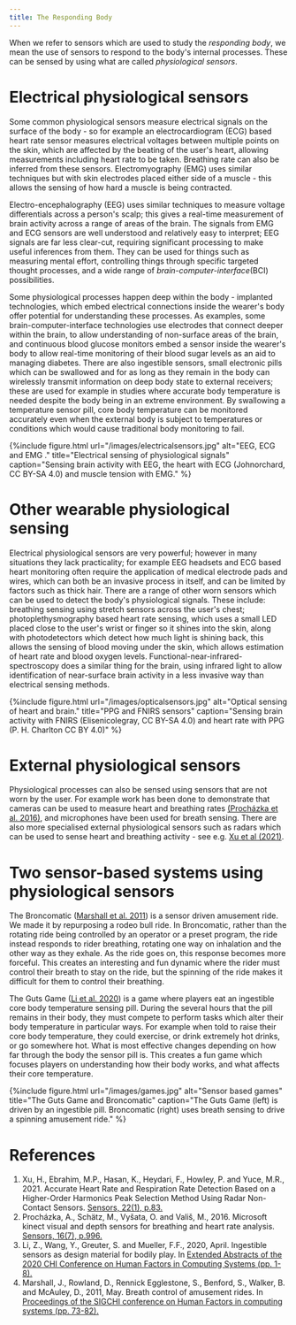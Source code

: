 ```yaml
---
title: The Responding Body
---
```

When we refer to sensors which are used to study the *responding body*, we mean the use of sensors to respond to the body's internal processes. These can be sensed by using what are called *physiological sensors*. 

# Electrical physiological sensors

Some common physiological sensors measure electrical signals on the surface of the body - so for example an electrocardiogram (ECG) based heart rate sensor measures electrical voltages between multiple points on the skin, which are affected by the beating of the user's heart, allowing measurements including heart rate to be taken. Breathing rate can also be inferred from these sensors. Electromyography (EMG) uses similar techniques but with skin electrodes placed either side of a muscle - this allows the sensing of how hard a muscle is being contracted.

Electro-encephalography (EEG) uses similar techniques to measure voltage differentials across a person's scalp; this gives a real-time measurement of brain activity across a range of areas of the brain. The signals from EMG and ECG sensors are well understood and relatively easy to interpret; EEG signals are far less clear-cut, requiring significant processing to make useful inferences from them. They can be used for things such as measuring mental effort, controlling things through specific targeted thought processes, and a wide range of *brain-computer-interface*(BCI) possibilities.

Some physiological processes happen deep within the body - implanted technologies, which embed electrical connections inside the wearer's body offer potential for understanding these processes. As examples,  some brain-computer-interface technologies use electrodes that connect deeper within the brain, to allow understanding of non-surface areas of the brain, and continuous blood glucose monitors embed a sensor inside the wearer's body to allow real-time monitoring of their blood sugar levels as an aid to managing diabetes. There are also ingestible sensors, small electronic pills which can be swallowed and for as long as they remain in the body can wirelessly transmit information on deep body state to external receivers; these are used for example in studies where accurate body temperature is needed despite the body being in an extreme environment. By swallowing a temperature sensor pill, core body temperature can be monitored accurately even when the external body is subject to temperatures or conditions which would cause traditional body monitoring to fail.

{%include figure.html url="/images/electricalsensors.jpg" alt="EEG, ECG and EMG ." title="Electrical sensing of physiological signals" caption="Sensing brain activity with EEG, the heart with ECG (Johnorchard, CC BY-SA 4.0) and muscle tension with EMG." %}



# Other wearable physiological sensing 

Electrical physiological sensors are very powerful; however in many situations they lack practicality; for example EEG headsets and ECG based heart monitoring often require the application of medical electrode pads and wires, which can both be an invasive process in itself, and can be limited by factors such as thick hair. There are a range of other worn sensors which can be used to detect the body's physiological signals. These include: breathing sensing using stretch sensors across the user's chest; photoplethysmography based heart rate sensing, which uses a small LED placed close to the user's wrist or finger so it shines into the skin, along with photodetectors which detect how much light is shining back, this allows the sensing of blood moving under the skin, which allows estimation of heart rate and blood oxygen levels. Functional-near-infrared-spectroscopy does a similar thing for the brain, using infrared light to allow identification of near-surface brain activity in a less invasive way than electrical sensing methods.


{%include figure.html url="/images/opticalsensors.jpg" alt="Optical sensing of heart and brain." title="PPG and FNIRS sensors" caption="Sensing brain activity with FNIRS (Elisenicolegray, CC BY-SA 4.0) and heart rate with PPG (P. H. Charlton CC BY 4.0)" %}




# External physiological sensors

Physiological processes can also be sensed using sensors that are not worn by the user. For example work has been done to demonstrate that cameras can be used to measure heart and breathing rates <a href="#Procházka">(Procházka et al. 2016)</a>, and microphones have been used for breath sensing. There are also more specialised external physiological sensors such as radars which can be used to sense heart and breathing activity - see e.g. <a href="#xu">Xu et al (2021)</a>.

# Two sensor-based systems using physiological sensors

The Broncomatic ([Marshall et al. 2011](#Marshall)) is a sensor driven amusement ride. We made it by repurposing a rodeo bull ride. In Broncomatic, rather than the rotating  ride being controlled by an operator or a preset program, the ride instead responds to rider breathing, rotating one way on inhalation and the other way as they exhale. As the ride goes on, this response becomes more forceful. This creates an interesting and fun dynamic where the rider must control their breath to stay on the ride, but the spinning of the ride makes it difficult for them to control their breathing.


The Guts Game ([Li et al. 2020](#Li)) is a game where players eat an ingestible core body temperature sensing pill. During the several hours that the pill remains in their body, they must compete to perform tasks which alter their body temperature in particular ways. For example when told to raise their core body temperature, they could exercise, or drink extremely hot drinks, or go somewhere hot. What is most effective changes depending on how far through the body the sensor pill is. This creates a fun game which focuses players on understanding how their body works, and what affects their core temperature.

{%include figure.html url="/images/games.jpg" alt="Sensor based games" title="The Guts Game and Broncomatic" caption="The Guts Game (left) is driven by an ingestible pill. Broncomatic (right) uses breath sensing to drive a spinning amusement ride." %}

# References

1. <a id="#Xu"></a>Xu, H., Ebrahim, M.P., Hasan, K., Heydari, F., Howley, P. and Yuce, M.R., 2021. Accurate Heart Rate and Respiration Rate Detection Based on a Higher-Order Harmonics Peak Selection Method Using Radar Non-Contact Sensors. <a href="https://doi.org/10.3390/s22010083">Sensors, 22(1), p.83.</a>
2. <a id="Procházka"></a>Procházka, A., Schätz, M., Vyšata, O. and Vališ, M., 2016. Microsoft kinect visual and depth sensors for breathing and heart rate analysis. <a href="https://dx.doi.org/10.3390/s16070996">Sensors, 16(7), p.996.</a>
3. <a id="Li"></a>Li, Z., Wang, Y., Greuter, S. and Mueller, F.F., 2020, April. Ingestible sensors as design material for bodily play. In <a href="https://doi.org/10.1145/3334480.3382975">Extended Abstracts of the 2020 CHI Conference on Human Factors in Computing Systems (pp. 1-8).</a> 
4. <a id="Marshall"></a>Marshall, J., Rowland, D., Rennick Egglestone, S., Benford, S., Walker, B. and McAuley, D., 2011, May. Breath control of amusement rides. In <a href="https://doi.org/10.1145/1978942.1978955">Proceedings of the SIGCHI conference on Human Factors in computing systems (pp. 73-82).</a>